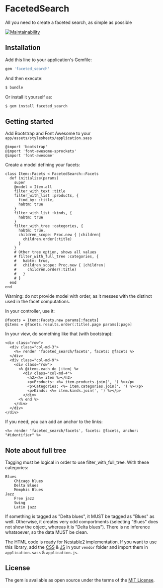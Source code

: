 # FacetedSearch
All you need to create a faceted search, as simple as possible

[![Maintainability](https://api.codeclimate.com/v1/badges/70579009d11cfa0d7cac/maintainability)](https://codeclimate.com/github/lespoupeesrusses/faceted_search/maintainability)

## Installation
Add this line to your application's Gemfile:

```ruby
gem 'faceted_search'
```

And then execute:
```bash
$ bundle
```

Or install it yourself as:
```bash
$ gem install faceted_search
```

## Getting started

Add Bootstrap and Font Awesome to your `app/assets/stylesheets/application.sass`
```
@import 'bootstrap'
@import 'font-awesome-sprockets'
@import 'font-awesome'
```

Create a model defining your facets:

    class Item::Facets < FacetedSearch::Facets
      def initialize(params)
        super
        @model = Item.all
        filter_with_text :title
        filter_with_list :products, {
          find_by: :title,
          habtm: true
        }
        filter_with_list :kinds, {
          habtm: true
        }
        filter_with_tree :categories, {
          habtm: true,
          children_scope: Proc.new { |children|
            children.order(:title)
          }
        }
        # Other tree option, shows all values
        # filter_with_full_tree :categories, {
        #   habtm: true,
        #   children_scope: Proc.new { |children|
        #     children.order(:title)
        #   }
        # }
      end
    end

Warning: do not provide model with order, as it messes with the distinct used in the facet computations.

In your controller, use it:

    @facets = Item::Facets.new params[:facets]
    @items = @facets.results.order(:title).page params[:page]


In your view, do something like that (with bootstrap):

    <div class="row">
      <div class="col-md-3">
        <%= render 'faceted_search/facets', facets: @facets %>
      </div>
      <div class="col-md-9">
        <div class="row">
          <% @items.each do |item| %>
            <div class="col-md-4">
              <h2><%= item %></h2>
              <p>Products: <%= item.products.join(', ') %></p>
              <p>Categories: <%= item.categories.join(', ') %></p>
              <p>Kinds: <%= item.kinds.join(', ') %></p>
            </div>
          <% end %>
        </div>
      </div>
    </div>

If you need, you can add an anchor to the links:

    <%= render 'faceted_search/facets', facets: @facets, anchor: "#identifier" %>


## Note about full tree

Tagging must be logical in order to use filter_with_full_tree.
With these categories:

    Blues
        Chicago blues
        Delta Blues
        Memphis Blues
    Jazz
        Free jazz
        Swing
        Latin jazz

If something is tagged as "Delta blues", it MUST be tagged as "Blues" as well.
Otherwise, it creates very odd comportments (selecting "Blues" does not show the object, whereas it is "Delta blues").
There is no inference whatsoever, so the data MUST be clean.

The HTML code is ready for [Nestable2](https://github.com/RamonSmit/Nestable2) implementation. If you want to use this library, add the [CSS](https://github.com/RamonSmit/Nestable2/blob/master/dist/jquery.nestable.min.css) & [JS](https://github.com/RamonSmit/Nestable2/blob/master/dist/jquery.nestable.min.js) in your `vendor` folder and import them in `application.sass` & `application.js`.


## License
The gem is available as open source under the terms of the [MIT License](https://opensource.org/licenses/MIT).
